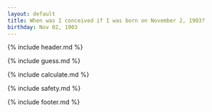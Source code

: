 ```yaml
---
layout: default
title: When was I conceived if I was born on November 2, 1903?
birthday: Nov 02, 1903
---
```


{% include header.md %}

{% include guess.md %}

{% include calculate.md %}

{% include safety.md %}

{% include footer.md %}



